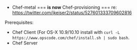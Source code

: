* Chef-metal
===
**is now**
Chef-provisioning
===
re: https://twitter.com/jkeiser2/status/527601333709602816

Prerequisites:

* Chef Client (For OS-X 10.9/10.10 install with `curl -L https://www.opscode.com/chef/install.sh | sudo bash`.
* Chef Server
